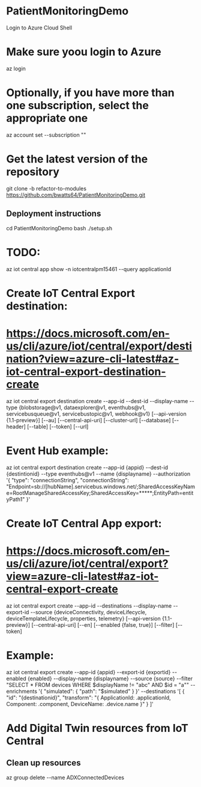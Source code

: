 # PatientMonitoringDemo

Login to Azure Cloud Shell

# Make sure yoou login to Azure

az login

# Optionally, if you have more than one subscription, select the appropriate one
az account set --subscription "<your-subscription>"

# Get the latest version of the repository

git clone -b refactor-to-modules https://github.com/bwatts64/PatientMonitoringDemo.git

## Deployment instructions

cd PatientMonitoringDemo
bash ./setup.sh

# TODO:

az iot central app show -n iotcentralpm15461 --query  applicationId

# Create IoT Central Export destination:
# https://docs.microsoft.com/en-us/cli/azure/iot/central/export/destination?view=azure-cli-latest#az-iot-central-export-destination-create
az iot central export destination create --app-id
                                         --dest-id
                                         --display-name
                                         --type {blobstorage@v1, dataexplorer@v1, eventhubs@v1, servicebusqueue@v1, servicebustopic@v1, webhook@v1}
                                         [--api-version {1.1-preview}]
                                         [--au]
                                         [--central-api-uri]
                                         [--cluster-url]
                                         [--database]
                                         [--header]
                                         [--table]
                                         [--token]
                                         [--url]

# Event Hub example:
az iot central export destination create --app-id {appid} --dest-id {destintionid} --type eventhubs@v1 --name {displayname} --authorization '{
  "type": "connectionString",
  "connectionString": "Endpoint=sb://[hubName].servicebus.windows.net/;SharedAccessKeyName=RootManageSharedAccessKey;SharedAccessKey=*****;EntityPath=entityPath1"
}'

# Create IoT Central App export:
# https://docs.microsoft.com/en-us/cli/azure/iot/central/export?view=azure-cli-latest#az-iot-central-export-create
az iot central export create --app-id
                             --destinations
                             --display-name
                             --export-id
                             --source {deviceConnectivity, deviceLifecycle, deviceTemplateLifecycle, properties, telemetry}
                             [--api-version {1.1-preview}]
                             [--central-api-uri]
                             [--en]
                             [--enabled {false, true}]
                             [--filter]
                             [--token]
# Example:
az iot central export create --app-id {appid} --export-id {exportid} --enabled {enabled} --display-name {displayname} --source {source} --filter "SELECT * FROM devices WHERE $displayName != "abc" AND $id = "a"" --enrichments '{
  "simulated": {
    "path": "$simulated"
  }
}' --destinations '[
  {
    "id": "{destinationid}",
    "transform": "{ ApplicationId: .applicationId, Component: .component, DeviceName: .device.name }"
  }
]'


# Add Digital Twin resources from IoT Central


## Clean up resources
az group delete --name ADXConnectedDevices



